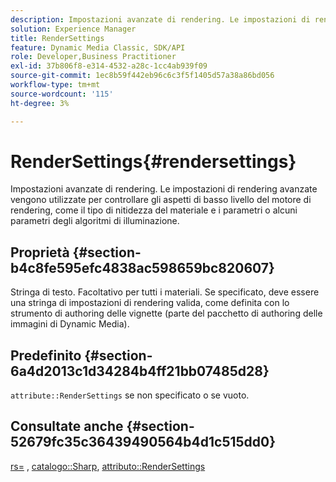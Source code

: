 ```yaml
---
description: Impostazioni avanzate di rendering. Le impostazioni di rendering avanzate vengono utilizzate per controllare gli aspetti di basso livello del motore di rendering, come il tipo di nitidezza del materiale e i parametri o alcuni parametri degli algoritmi di illuminazione.
solution: Experience Manager
title: RenderSettings
feature: Dynamic Media Classic, SDK/API
role: Developer,Business Practitioner
exl-id: 37b806f8-e314-4532-a28c-1cc4ab939f09
source-git-commit: 1ec8b59f442eb96c6c3f5f1405d57a38a86bd056
workflow-type: tm+mt
source-wordcount: '115'
ht-degree: 3%

---
```


# RenderSettings{#rendersettings}

Impostazioni avanzate di rendering. Le impostazioni di rendering avanzate vengono utilizzate per controllare gli aspetti di basso livello del motore di rendering, come il tipo di nitidezza del materiale e i parametri o alcuni parametri degli algoritmi di illuminazione.

## Proprietà {#section-b4c8fe595efc4838ac598659bc820607}

Stringa di testo. Facoltativo per tutti i materiali. Se specificato, deve essere una stringa di impostazioni di rendering valida, come definita con lo strumento di authoring delle vignette (parte del pacchetto di authoring delle immagini di Dynamic Media).

## Predefinito {#section-6a4d2013c1d34284b4ff21bb07485d28}

`attribute::RenderSettings` se non specificato o se vuoto.

## Consultate anche {#section-52679fc35c36439490564b4d1c515dd0}

[rs=](../../../../../ir-api/http-protocol/image-rendering-api-ref/c-ir-http-protocol-ref/c-ir-http-protocol-command-reference/r-ir-rs.md#reference-d20cefaaa6cd4f449d1591c87959b4cf) ,  [catalogo::Sharp](../../../../../ir-api/material-cat/image-rendering-api-ref/c-ir-material-catalog/c-ir-material-data-reference/r-ir-sharp-dataref.md#reference-f79a14bd52474dfd8495115d398a30d0),  [attributo::RenderSettings](../../../../../ir-api/material-cat/image-rendering-api-ref/c-ir-material-catalog/c-ir-attributes-reference/r-ir-rendersettings.md#reference-f3ae5e18095d40b2a8edef957dd82fbd)
